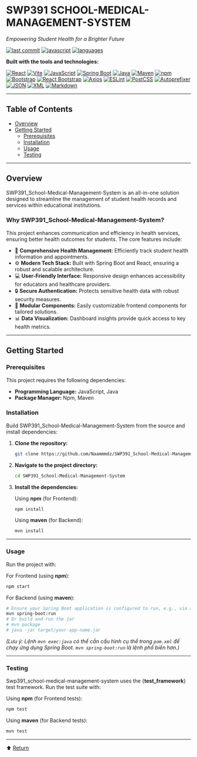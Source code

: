 # SWP391 SCHOOL-MEDICAL-MANAGEMENT-SYSTEM

*Empowering Student Health for a Brighter Future*

[![last commit](https://img.shields.io/github/last-commit/Naammmdz/SWP391_School-Medical-Management-System?style=flat-square)](https://github.com/Naammmdz/SWP391_School-Medical-Management-System/commits/main)
[![javascript](https://img.shields.io/github/languages/top/Naammmdz/SWP391_School-Medical-Management-System?style=flat-square&color=f7df1e)](https://developer.mozilla.org/en-US/docs/Web/JavaScript)
[![languages](https://img.shields.io/github/languages/count/Naammmdz/SWP391_School-Medical-Management-System?style=flat-square)](https://github.com/Naammmdz/SWP391_School-Medical-Management-System)

**Built with the tools and technologies:**

[![React](https://img.shields.io/badge/React-20232A?style=for-the-badge&logo=react&logoColor=61DAFB)]()
[![Vite](https://img.shields.io/badge/Vite-646CFF?style=for-the-badge&logo=vite&logoColor=white)]()
[![JavaScript](https://img.shields.io/badge/JavaScript-F7DF1E?style=for-the-badge&logo=javascript&logoColor=black)]()
[![Spring Boot](https://img.shields.io/badge/Spring_Boot-6DB33F?style=for-the-badge&logo=spring-boot&logoColor=white)]()
[![Java](https://img.shields.io/badge/Java-ED8B00?style=for-the-badge&logo=openjdk&logoColor=white)]()
[![Maven](https://img.shields.io/badge/Maven-C71A36?style=for-the-badge&logo=apache-maven&logoColor=white)]()
[![npm](https://img.shields.io/badge/npm-CB3837?style=for-the-badge&logo=npm&logoColor=white)]()
[![Bootstrap](https://img.shields.io/badge/Bootstrap-563D7C?style=for-the-badge&logo=bootstrap&logoColor=white)]()
[![React Bootstrap](https://img.shields.io/badge/React_Bootstrap-563D7C?style=for-the-badge&logo=react-bootstrap&logoColor=white)]()
[![Axios](https://img.shields.io/badge/Axios-5A29E4?style=for-the-badge&logo=axios&logoColor=white)]()
[![ESLint](https://img.shields.io/badge/ESLint-4B32C3?style=for-the-badge&logo=eslint&logoColor=white)]()
[![PostCSS](https://img.shields.io/badge/PostCSS-DD3A0A?style=for-the-badge&logo=postcss&logoColor=white)]()
[![Autoprefixer](https://img.shields.io/badge/Autoprefixer-DD3735?style=for-the-badge&logo=autoprefixer&logoColor=white)]()
[![JSON](https://img.shields.io/badge/JSON-000000?style=for-the-badge&logo=json&logoColor=white)]()
[![XML](https://img.shields.io/badge/XML-000000?style=for-the-badge&logo=xml&logoColor=white)]()
[![Markdown](https://img.shields.io/badge/Markdown-000000?style=for-the-badge&logo=markdown&logoColor=white)]()

---

## Table of Contents

- [Overview](#overview)
- [Getting Started](#getting-started)
  - [Prerequisites](#prerequisites)
  - [Installation](#installation)
  - [Usage](#usage)
  - [Testing](#testing)

---

## Overview

SWP391_School-Medical-Management-System is an all-in-one solution designed to streamline the management of student health records and services within educational institutions.

### Why SWP391_School-Medical-Management-System?

This project enhances communication and efficiency in health services, ensuring better health outcomes for students. The core features include:

- 🏥 **Comprehensive Health Management:** Efficiently track student health information and appointments.
- ⚙️ **Modern Tech Stack:** Built with Spring Boot and React, ensuring a robust and scalable architecture.
- 💻 **User-Friendly Interface:** Responsive design enhances accessibility for educators and healthcare providers.
- 🔒 **Secure Authentication:** Protects sensitive health data with robust security measures.
- 🧩 **Modular Components:** Easily customizable frontend components for tailored solutions.
- 📊 **Data Visualization:** Dashboard insights provide quick access to key health metrics.

---

## Getting Started

### Prerequisites

This project requires the following dependencies:

- **Programming Language:** JavaScript, Java
- **Package Manager:** Npm, Maven

### Installation

Build SWP391_School-Medical-Management-System from the source and install dependencies:

1.  **Clone the repository:**
    ```bash
    git clone https://github.com/Naammmdz/SWP391_School-Medical-Management-System
    ```

2.  **Navigate to the project directory:**
    ```bash
    cd SWP391_School-Medical-Management-System
    ```

3.  **Install the dependencies:**

    Using **npm** (for Frontend):
    ```bash
    npm install
    ```

    Using **maven** (for Backend):
    ```bash
    mvn install
    ```

---

### Usage

Run the project with:

For Frontend (using **npm**):
```bash
npm start
```

For Backend (using **maven**):
```bash
# Ensure your Spring Boot application is configured to run, e.g., via an embedded server
mvn spring-boot:run 
# Or build and run the jar
# mvn package
# java -jar target/your-app-name.jar 
```
*(Lưu ý: Lệnh `mvn exec:java` có thể cần cấu hình cụ thể trong `pom.xml` để chạy ứng dụng Spring Boot. `mvn spring-boot:run` là lệnh phổ biến hơn.)*

---

### Testing

Swp391_school-medical-management-system uses the {**test_framework**} test framework. Run the test suite with:

Using **npm** (for Frontend tests):
```bash
npm test
```

Using **maven** (for Backend tests):
```bash
mvn test
```

---

⬆️ [Return](#table-of-contents)
